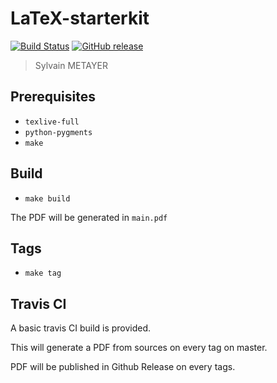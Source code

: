 # LaTeX-starterkit

[![Build Status](https://travis-ci.org/sylvainmetayer/LaTeX-starterkit.svg?branch=master)](https://travis-ci.org/sylvainmetayer/LaTeX-starterkit)
[![GitHub release](https://img.shields.io/github/release/sylvainmetayer/LateX-starterkit.svg)](http://github.com/sylvainmetayer/LateX-starterkit/releases/latest)
> Sylvain METAYER

## Prerequisites

- `texlive-full`
- `python-pygments`
- `make`

## Build

- `make build`

The PDF will be generated in `main.pdf`

## Tags

- `make tag`

## Travis CI

A basic travis CI build is provided.

This will generate a PDF from sources on every tag on master.

PDF will be published in Github Release on every tags.
